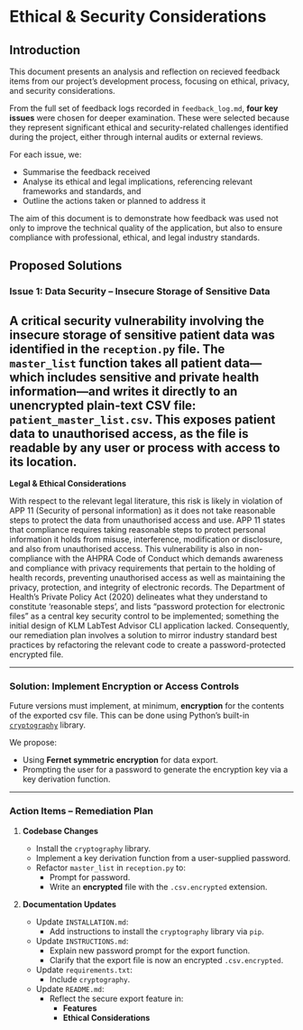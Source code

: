 <!-- Ethical and Security based considerations-->

# Ethical & Security Considerations

## Introduction

This document presents an analysis and reflection on recieved feedback items from our project’s development process, focusing on ethical, privacy, and security considerations.

From the full set of feedback logs recorded in `feedback_log.md`, **four key issues** were chosen for deeper examination. These were selected because they represent significant ethical and security-related challenges identified during the project, either through internal audits or external reviews.

For each issue, we:
- Summarise the feedback received
- Analyse its ethical and legal implications, referencing relevant frameworks and standards, and
- Outline the actions taken or planned to address it

The aim of this document is to demonstrate how feedback was used not only to improve the technical quality of the application, but also to ensure compliance with professional, ethical, and legal industry standards.


## Proposed Solutions

### Issue 1: Data Security – Insecure Storage of Sensitive Data

A critical security vulnerability involving the insecure storage of sensitive patient data was identified in the `reception.py` file. The `master_list` function takes all patient data—which includes sensitive and private health information—and writes it directly to an unencrypted plain-text CSV file: `patient_master_list.csv`. This exposes patient data to unauthorised access, as the file is readable by any user or process with access to its location.
---

**Legal & Ethical Considerations**

With respect to the relevant legal literature, this risk is likely in violation of APP 11 (Security of personal information) as  it does not take reasonable steps to protect the data from unauthorised access and use. APP 11 states that compliance requires taking reasonable steps to protect personal information it holds from misuse, interference, modification or disclosure, and also from unauthorised access. This vulnerability is also in non-compliance with the AHPRA Code of Conduct which demands awareness and compliance with privacy requirements that pertain to the holding of health records, preventing unauthorised access as well as maintaining the privacy, protection, and integrity of electronic records. The Department of Health’s Private Policy Act (2020) delineates what they understand to constitute ‘reasonable steps’, and lists “password protection for electronic files” as a central key security control to be implemented; something the initial design of KLM LabTest Advisor CLI application lacked. Consequently, our remediation plan involves a solution to mirror industry standard best practices by refactoring the relevant code to create a password-protected encrypted file.

---

### Solution: Implement Encryption or Access Controls

Future versions must implement, at minimum, **encryption** for the contents of the exported csv file. This can be done using Python’s built-in [`cryptography`](https://cryptography.io/en/latest/) library.

We propose:

- Using **Fernet symmetric encryption** for data export.
- Prompting the user for a password to generate the encryption key via a key derivation function.

---

### Action Items – Remediation Plan

1. **Codebase Changes**
   - Install the `cryptography` library.
   - Implement a key derivation function from a user-supplied password.
   - Refactor `master_list` in `reception.py` to:
     - Prompt for password.
     - Write an **encrypted** file with the `.csv.encrypted` extension.

2. **Documentation Updates**
   - Update `INSTALLATION.md`:
     - Add instructions to install the `cryptography` library via `pip`.
   - Update `INSTRUCTIONS.md`:
     - Explain new password prompt for the export function.
     - Clarify that the export file is now an encrypted `.csv.encrypted`.
   - Update `requirements.txt`:
     - Include `cryptography`.
   - Update `README.md`:
     - Reflect the secure export feature in:
       - **Features**
       - **Ethical Considerations**

